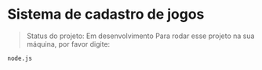 <h1>Sistema de cadastro de jogos</h1>

> Status do projeto: Em desenvolvimento
> Para rodar esse projeto na sua máquina, por favor digite:
```
node.js
```
